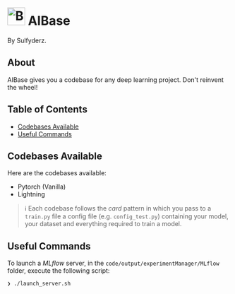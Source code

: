 # <img width="40" height="40" src="https://gitlab.com/uploads/-/system/project/avatar/57187700/brain.png?width=96" alt="Banner"> AIBase
By Sulfyderz.

## About
AIBase gives you a codebase for any deep learning project. Don't reinvent the wheel!

## Table of Contents

- [Codebases Available](#codebases-available)
- [Useful Commands](#useful-commands)

## Codebases Available
Here are the codebases available:
- Pytorch (Vanilla)
- Lightning
> ℹ️
> Each codebase follows the _card_ pattern in which you pass to a `train.py` file a config file (e.g. `config_test.py`) containing your model, your dataset and everything required to train a model.


## Useful Commands
To launch a _MLflow_ server, in the `code/output/experimentManager/MLflow` folder, execute the following script:
```
❯ ./launch_server.sh
```